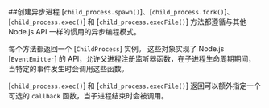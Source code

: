 ##创建异步进程
[`child_process.spawn()`]、[`child_process.fork()`]、[`child_process.exec()`] 和 [`child_process.execFile()`] 方法都遵循与其他 Node.js API 一样的惯用的异步编程模式。

每个方法都返回一个 [`ChildProcess`] 实例。
这些对象实现了 Node.js [`EventEmitter`] 的 API，允许父进程注册监听器函数，在子进程生命周期期间，当特定的事件发生时会调用这些函数。

[`child_process.exec()`] 和 [`child_process.execFile()`] 返回可以额外指定一个可选的 `callback` 函数，当子进程结束时会被调用。


